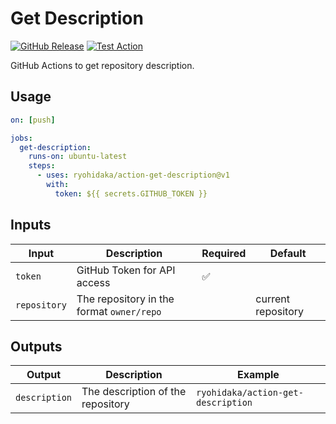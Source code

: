 # Get Description

[![GitHub Release](https://img.shields.io/github/v/release/ryohidaka/action-get-description)](https://github.com/ryohidaka/action-get-description/releases/)
[![Test Action](https://github.com/ryohidaka/action-get-description/actions/workflows/test.yml/badge.svg)](https://github.com/ryohidaka/action-get-description/actions/workflows/test.yml)

GitHub Actions to get repository description.

## Usage

```yml
on: [push]

jobs:
  get-description:
    runs-on: ubuntu-latest
    steps:
      - uses: ryohidaka/action-get-description@v1
        with:
          token: ${{ secrets.GITHUB_TOKEN }}
```

## Inputs

| Input        | Description                               | Required | Default            |
| ------------ | ----------------------------------------- | -------- | ------------------ |
| `token`      | GitHub Token for API access               | ✅       |                    |
| `repository` | The repository in the format `owner/repo` |          | current repository |

## Outputs

| Output        | Description                       | Example                            |
| ------------- | --------------------------------- | ---------------------------------- |
| `description` | The description of the repository | `ryohidaka/action-get-description` |
